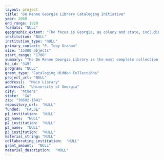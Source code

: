 ```yaml
--- 
layout: project 
title: "De Renne Georgia Library Cataloging Initiative"
year: 2008
end_range: 1929
formats: "NULL"
geographic_extant: "The focus is Georgia, as colony and state, including North American and European publications. Civil War materials pertain to other states, also."
institution: "NULL"
institution_type: "NULL"
primary_contact: "P. Toby Graham"
size: "15000 objects"
start_range: "1700"
summary: "The De Renne Georgia Library is the most complete collection of printed Georgiana for the period of 1700-1929. The De Renne family began to collect in 1880, amassing approximately 15,000 books, pamphlets, maps, engravings, newspapers, and manuscripts at its Wormsloe Plantation near Savannah. George Jones’s original drawing for the well-known engraving: “View of Savannah as it Stood March 29, 1734” is included, as is the first publication of the Georgia trustees in London (1732), the only known copy of the second Georgia Constitution (1789), a unique 1780 account of the Siege of Savannah, and the only extent copy of Death Song of the Cherokee Indian (1762). The De Renne Library holds the first product of a Georgia printer (Georgia Acts of 1755-1770), Georgia’s first book (South-Carolina and Georgia Almanack, 1764), and its first stage drama (“The Mysterious Father,” 1807). John Mitchell’s (1755) and William Faden’s (1783) maps of North America are among the many cartographic treasures. The many important materials on Indian affairs include tracts printed in the Cherokee syllabary. Correspondence from Robert E. Lee to Jefferson Davis and General Sherman’s reply to the mayor of Atlanta on the city’s evacuation are notable Civil War holdings. The De Rennes acquired a rare satin broadside of Georgia’s Ordinance of Session (1861), and among the most rare pieces is the (12-foot-long) original signed vellum manuscript of the permanent Confederate constitution."
hc_id: "349"
program: "NULL"
grant_type: "Cataloging Hidden Collections"
project_url: "NULL"
address1:  "Main Library"
address2:  "University of Georgia"
city:  "Athens"
state:  "GA"
zip: "30602-1641"
repository_url:  "NULL"
funded:  "FALSE"
p1_institution:  "NULL"
p2_name:  "NULL"
p2_institution:  "NULL"
p3_name:  "NULL"
p3_institution:  "NULL"
material_string: "NULL"
collaborating_institution:  "NULL"
grant_amount:  "NULL"
material_description:  "NULL"
---
```

